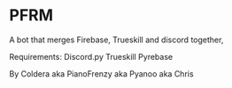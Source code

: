 # PFRM
A bot that merges Firebase, Trueskill and discord together,

Requirements:
Discord.py
Trueskill 
Pyrebase

By Coldera aka PianoFrenzy aka Pyanoo aka Chris
